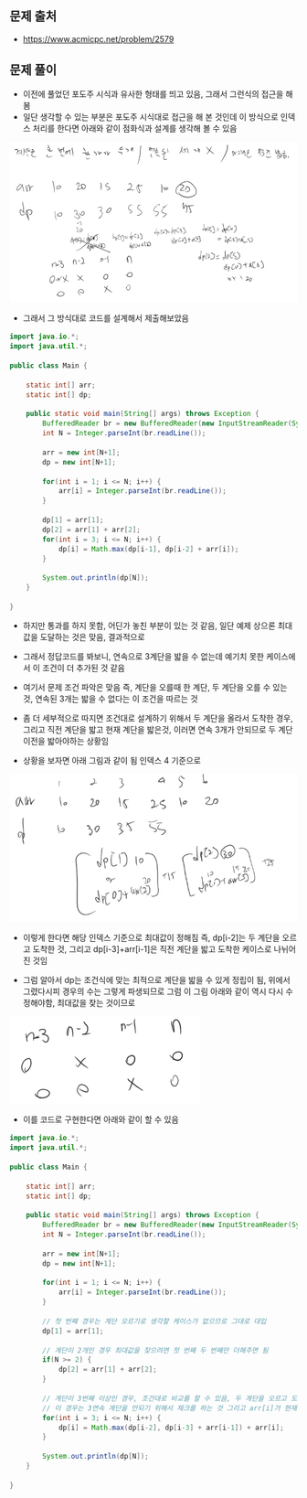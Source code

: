 ## 문제 출처
- https://www.acmicpc.net/problem/2579

## 문제 풀이
- 이전에 풀었던 포도주 시식과 유사한 형태를 띄고 있음, 그래서 그런식의 접근을 해 봄
- 일단 생각할 수 있는 부분은 포도주 시식대로 접근을 해 본 것인데 이 방식으로 인덱스 처리를 한다면 아래와 같이 점화식과 설계를 생각해 볼 수 있음

![one](/cheewr85/img/DP/twentyseven.png)

- 그래서 그 방식대로 코드를 설계해서 제출해보았음
```java
import java.io.*;
import java.util.*;

public class Main {

    static int[] arr;
    static int[] dp;

    public static void main(String[] args) throws Exception {
        BufferedReader br = new BufferedReader(new InputStreamReader(System.in));
        int N = Integer.parseInt(br.readLine());

        arr = new int[N+1];
        dp = new int[N+1];

        for(int i = 1; i <= N; i++) {
            arr[i] = Integer.parseInt(br.readLine());
        }

        dp[1] = arr[1];
        dp[2] = arr[1] + arr[2];
        for(int i = 3; i <= N; i++) {
            dp[i] = Math.max(dp[i-1], dp[i-2] + arr[i]);
        }

        System.out.println(dp[N]);
    }

}
```

- 하지만 통과를 하지 못함, 어딘가 놓친 부분이 있는 것 같음, 일단 예제 상으론 최대값을 도달하는 것은 맞음, 결과적으로

- 그래서 정답코드를 봐보니, 연속으로 3계단을 밟을 수 없는데 예기치 못한 케이스에서 이 조건이 더 추가된 것 같음

- 여기서 문제 조건 파악은 맞음 즉, 계단을 오를때 한 계단, 두 계단을 오를 수 있는 것, 연속된 3개는 밟을 수 없다는 이 조건을 따르는 것

- 좀 더 세부적으로 따지면 조건대로 설계하기 위해서 두 계단을 올라서 도착한 경우, 그리고 직전 계단을 밟고 현재 계단을 밟은것, 이러면 연속 3개가 안되므로 두 계단 이전을 밟아야하는 상황임

- 상황을 보자면 아래 그림과 같이 됨 인덱스 4 기준으로

![one](/cheewr85/img/DP/twentyeight.png)

- 이렇게 한다면 해당 인덱스 기준으로 최대값이 정해짐 즉, dp[i-2]는 두 계단을 오르고 도착한 것, 그리고 dp[i-3]+arr[i-1]은 직전 계단을 밟고 도착한 케이스로 나뉘어진 것임

- 그럼 알아서 dp는 조건식에 맞는 최적으로 계단을 밟을 수 있게 정립이 됨, 위에서 그렸다시피 경우의 수는 그렇게 파생되므로 그럼 이 그림 아래와 같이 역시 다시 수정해야함, 최대값을 찾는 것이므로

![one](/cheewr85/img/DP/twentynine.png)

- 이를 코드로 구현한다면 아래와 같이 할 수 있음
```java
import java.io.*;
import java.util.*;

public class Main {

    static int[] arr;
    static int[] dp;

    public static void main(String[] args) throws Exception {
        BufferedReader br = new BufferedReader(new InputStreamReader(System.in));
        int N = Integer.parseInt(br.readLine());

        arr = new int[N+1];
        dp = new int[N+1];

        for(int i = 1; i <= N; i++) {
            arr[i] = Integer.parseInt(br.readLine());
        }

        // 첫 번째 경우는 계단 오르기로 생각할 케이스가 없으므로 그대로 대입
        dp[1] = arr[1];

        // 계단이 2개인 경우 최대값을 찾으려면 첫 번째 두 번째만 더해주면 됨
        if(N >= 2) {
            dp[2] = arr[1] + arr[2];
        }
        
        // 계단이 3번째 이상인 경우, 조건대로 비교를 할 수 있음, 두 계단을 오르고 도착한 경우(dp[i-2]), 직전 계단을 밟고 현재 계단을 밟은 것(dp[i-3]+arr[i-1])
        // 이 경우는 3연속 계단을 안되기 위해서 체크를 하는 것 그리고 arr[i]가 현재 계단임 즉, 이 현재 계단을 밟기 이전의 상황을 비교해서 하는 것
        for(int i = 3; i <= N; i++) {
            dp[i] = Math.max(dp[i-2], dp[i-3] + arr[i-1]) + arr[i];
        }

        System.out.println(dp[N]);
    }

}
```